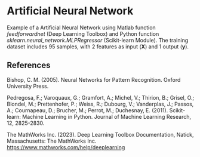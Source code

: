 # Artificial Neural Network
Example of a Artificial Neural Network using Matlab function *feedforwardnet* (Deep Learning Toolbox) and Python function *sklearn.neural_network.MLPRegressor* (Scikit-learn Module). The training dataset includes 95 samples, with 2 features as input (**X**) and 1 output (**y**).

## References

Bishop, C. M. (2005). Neural Networks for Pattern Recognition. Oxford University Press.

Pedregosa, F.; Varoquaux, G.; Gramfort, A.; Michel, V.; Thirion, B.; Grisel, O.; Blondel, M.; Prettenhofer, P.; Weiss, R.; Dubourg, V.; Vanderplas, J.; Passos, A.; Cournapeau, D.; Brucher, M.; Perrot, M.; Duchesnay, E. (2011). Scikit-learn: Machine Learning in Python. Journal of Machine Learning Research, 12, 2825-2830.

The MathWorks Inc. (2023). Deep Learning Toolbox Documentation, Natick, Massachusetts: The MathWorks Inc. https://www.mathworks.com/help/deeplearning
